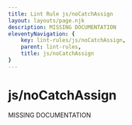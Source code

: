 ```yaml
---
title: Lint Rule js/noCatchAssign
layout: layouts/page.njk
description: MISSING DOCUMENTATION
eleventyNavigation: {
	key: lint-rules/js/noCatchAssign,
	parent: lint-rules,
	title: js/noCatchAssign
}
---
```


# js/noCatchAssign

MISSING DOCUMENTATION
